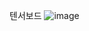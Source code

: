 
텐서보드
![image](https://github.com/Taewook0312/quest/assets/149548783/252bf6de-7114-4fb6-af94-37bce1c894bd)

